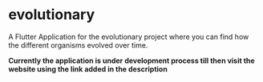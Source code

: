 # evolutionary

A Flutter Application for the evolutionary project where you can find how the different organisms evolved over time.

**Currently the application is under development process till then visit the website using the link added in the description**